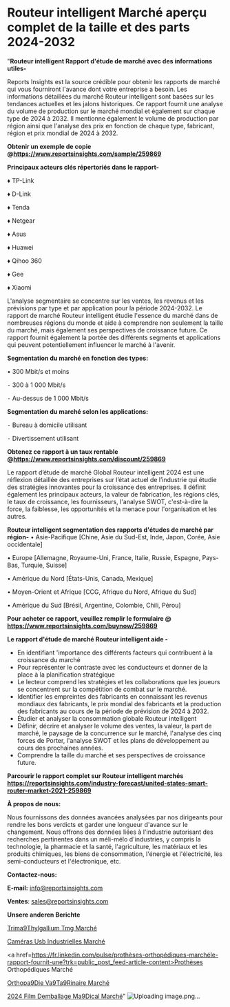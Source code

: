 # Routeur intelligent Marché aperçu complet de la taille et des parts 2024-2032

"<strong>Routeur intelligent Rapport d'étude de marché avec des informations utiles-</strong>

Reports Insights est la source crédible pour obtenir les rapports de marché qui vous fourniront l'avance dont votre entreprise a besoin. Les informations détaillées du marché Routeur intelligent sont basées sur les tendances actuelles et les jalons historiques. Ce rapport fournit une analyse du volume de production sur le marché mondial et également sur chaque type de 2024 à 2032. Il mentionne également le volume de production par région ainsi que l'analyse des prix en fonction de chaque type, fabricant, région et prix mondial de 2024 à 2032.

<strong><b>Obtenir un exemple de copie @</b></strong><a href=https://www.reportsinsights.com/sample/259869><strong><b>https://www.reportsinsights.com/sample/259869</b></strong></a>

<b>Principaux acteurs clés répertoriés dans le rapport-</b>

<b> </b>♦ TP-Link

♦ D-Link

♦ Tenda

♦ Netgear

♦ Asus

♦ Huawei

♦ Qihoo 360

♦ Gee

♦ Xiaomi

L'analyse segmentaire se concentre sur les ventes, les revenus et les prévisions par type et par application pour la période 2024-2032. Le rapport de marché Routeur intelligent étudie l'essence du marché dans de nombreuses régions du monde et aide à comprendre non seulement la taille du marché, mais également ses perspectives de croissance future. Ce rapport fournit également la portée des différents segments et applications qui peuvent potentiellement influencer le marché à l'avenir.

<strong>Segmentation du marché en fonction des types:</strong>

• 300 Mbit/s et moins

⁃ 300 à 1 000 Mbit/s

⁃ Au-dessus de 1 000 Mbit/s

<strong>Segmentation du marché selon les applications:</strong>


⁃ Bureau à domicile utilisant

⁃ Divertissement utilisant

<strong><b>Obtenez ce rapport à un taux rentable @</b></strong><a href=https://www.reportsinsights.com/discount/259869><strong><b>https://www.reportsinsights.com/discount/259869</b></strong></a>

Le rapport d’étude de marché Global Routeur intelligent 2024 est une réflexion détaillée des entreprises sur l’état actuel de l’industrie qui étudie des stratégies innovantes pour la croissance des entreprises. Il définit également les principaux acteurs, la valeur de fabrication, les régions clés, le taux de croissance, les fournisseurs, l'analyse SWOT, c'est-à-dire la force, la faiblesse, les opportunités et la menace pour l'organisation et les autres.

<strong>Routeur intelligent segmentation des rapports d'études de marché par région-</strong>
• Asie-Pacifique [Chine, Asie du Sud-Est, Inde, Japon, Corée, Asie occidentale]

• Europe [Allemagne, Royaume-Uni, France, Italie, Russie, Espagne, Pays-Bas, Turquie, Suisse]

• Amérique du Nord [États-Unis, Canada, Mexique]

• Moyen-Orient et Afrique [CCG, Afrique du Nord, Afrique du Sud]

• Amérique du Sud [Brésil, Argentine, Colombie, Chili, Pérou]

<strong>Pour acheter ce rapport, veuillez remplir le formulaire @   <a href=https://www.reportsinsights.com/buynow/259869>https://www.reportsinsights.com/buynow/259869</a></strong>

<strong>Le rapport d'étude de marché Routeur intelligent aide -</strong>
<ul>
  <li>En identifiant 'importance des différents facteurs qui contribuent à la croissance du marché</li>
  <li>Pour représenter le contraste avec les conducteurs et donner de la place à la planification stratégique</li>
  <li>Le lecteur comprend les stratégies et les collaborations que les joueurs se concentrent sur la compétition de combat sur le marché.</li>
  <li>Identifier les empreintes des fabricants en connaissant les revenus mondiaux des fabricants, le prix mondial des fabricants et la production des fabricants au cours de la période de prévision de 2024 à 2032.</li>
  <li>Étudier et analyser la consommation globale Routeur intelligent</li>
  <li>Définir, décrire et analyser le volume des ventes, la valeur, la part de marché, le paysage de la concurrence sur le marché, l'analyse des cinq forces de Porter, l'analyse SWOT et les plans de développement au cours des prochaines années.</li>
  <li>Comprendre la taille du marché et ses perspectives de croissance future.</li>
</ul>

<strong>Parcourir le rapport complet sur Routeur intelligent marchés <a href=https://reportsinsights.com/industry-forecast/united-states-smart-router-market-2021-259869>https://reportsinsights.com/industry-forecast/united-states-smart-router-market-2021-259869</a></strong>

<strong>À propos de nous:</strong>

Nous fournissons des données avancées analysées par nos dirigeants pour rendre les bons verdicts et garder une longueur d'avance sur le changement. Nous offrons des données liées à l'industrie autorisant des recherches pertinentes dans un méli-mélo d'industries, y compris la technologie, la pharmacie et la santé, l'agriculture, les matériaux et les produits chimiques, les biens de consommation, l'énergie et l'électricité, les semi-conducteurs et l'électronique, etc.

<strong>Contactez-nous:</strong>

<strong>E-mail:</strong> <a href=mailto:info@reportsinsights.com>info@reportsinsights.com</a>

<strong>Ventes</strong>: <a href=mailto:sales@reportsinsights.com>sales@reportsinsights.com</a>

<strong>Unsere anderen Berichte</strong>

<a href=https://www.linkedin.com/pulse/trim%C3%A9thylgallium-tmg-march%C3%A9-2024-part-croissance-ojzbe/>Trima9Thylgallium Tmg Marché</a>

<a href=https://www.linkedin.com/pulse/caméras-usb-industrielles-marchéanalyse-du-rapport-o6dlc/>Caméras Usb Industrielles Marché</a>

<a href=https://fr.linkedin.com/pulse/prothèses-orthopédiques-marchéle-rapport-fournit-une?trk=public_post_feed-article-content>Prothèses Orthopédiques Marché</a>

<a href=https://www.linkedin.com/pulse/orthop%C3%A9die-v%C3%A9t%C3%A9rinaire-march%C3%A9-rapport-2024-nouvelles-ohhzf/>Orthopa9Die Va9Ta9Rinaire Marché</a>

<a href=https://www.linkedin.com/pulse/2024-film-demballage-m%C3%A9dical-march%C3%A9-analyse-historique-uj5xc/>2024 Film Demballage Ma9Dical Marché</a>"
![Uploading image.png…]()
